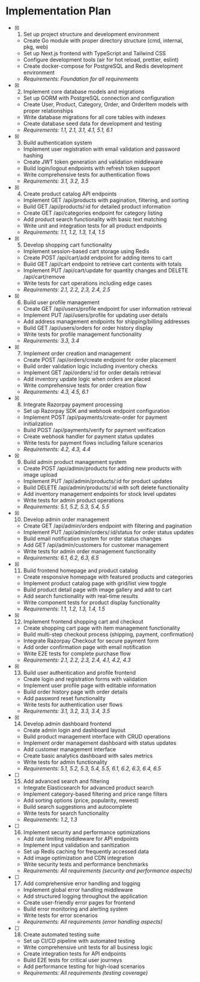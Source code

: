 # Implementation Plan

- [x] 1. Set up project structure and development environment
  - Create Go module with proper directory structure (cmd, internal, pkg, web)
  - Set up Next.js frontend with TypeScript and Tailwind CSS
  - Configure development tools (air for hot reload, prettier, eslint)
  - Create docker-compose for PostgreSQL and Redis development environment
  - _Requirements: Foundation for all requirements_

- [x] 2. Implement core database models and migrations
  - Set up GORM with PostgreSQL connection and configuration
  - Create User, Product, Category, Order, and OrderItem models with proper relationships
  - Write database migrations for all core tables with indexes
  - Create database seed data for development and testing
  - _Requirements: 1.1, 2.1, 3.1, 4.1, 5.1, 6.1_

- [x] 3. Build authentication system
  - Implement user registration with email validation and password hashing
  - Create JWT token generation and validation middleware
  - Build login/logout endpoints with refresh token support
  - Write comprehensive tests for authentication flows
  - _Requirements: 3.1, 3.2, 3.5_

- [x] 4. Create product catalog API endpoints
  - Implement GET /api/products with pagination, filtering, and sorting
  - Build GET /api/products/:id for detailed product information
  - Create GET /api/categories endpoint for category listing
  - Add product search functionality with basic text matching
  - Write unit and integration tests for all product endpoints
  - _Requirements: 1.1, 1.2, 1.3, 1.4, 1.5_

- [x] 5. Develop shopping cart functionality
  - Implement session-based cart storage using Redis
  - Create POST /api/cart/add endpoint for adding items to cart
  - Build GET /api/cart endpoint to retrieve cart contents with totals
  - Implement PUT /api/cart/update for quantity changes and DELETE /api/cart/remove
  - Write tests for cart operations including edge cases
  - _Requirements: 2.1, 2.2, 2.3, 2.4, 2.5_

- [x] 6. Build user profile management
  - Create GET /api/users/profile endpoint for user information retrieval
  - Implement PUT /api/users/profile for updating user details
  - Add address management endpoints for shipping/billing addresses
  - Build GET /api/users/orders for order history display
  - Write tests for profile management functionality
  - _Requirements: 3.3, 3.4_

- [x] 7. Implement order creation and management
  - Create POST /api/orders/create endpoint for order placement
  - Build order validation logic including inventory checks
  - Implement GET /api/orders/:id for order details retrieval
  - Add inventory update logic when orders are placed
  - Write comprehensive tests for order creation flow
  - _Requirements: 4.3, 4.5, 6.1_

- [x] 8. Integrate Razorpay payment processing
  - Set up Razorpay SDK and webhook endpoint configuration
  - Implement POST /api/payments/create-order for payment initialization
  - Build POST /api/payments/verify for payment verification
  - Create webhook handler for payment status updates
  - Write tests for payment flows including failure scenarios
  - _Requirements: 4.2, 4.3, 4.4_

- [x] 9. Build admin product management system
  - Create POST /api/admin/products for adding new products with image upload
  - Implement PUT /api/admin/products/:id for product updates
  - Build DELETE /api/admin/products/:id with soft delete functionality
  - Add inventory management endpoints for stock level updates
  - Write tests for admin product operations
  - _Requirements: 5.1, 5.2, 5.3, 5.4, 5.5_

- [x] 10. Develop admin order management
  - Create GET /api/admin/orders endpoint with filtering and pagination
  - Implement PUT /api/admin/orders/:id/status for order status updates
  - Build email notification system for order status changes
  - Add GET /api/admin/customers for customer management
  - Write tests for admin order management functionality
  - _Requirements: 6.1, 6.2, 6.3, 6.5_

- [x] 11. Build frontend homepage and product catalog
  - Create responsive homepage with featured products and categories
  - Implement product catalog page with grid/list view toggle
  - Build product detail page with image gallery and add to cart
  - Add search functionality with real-time results
  - Write component tests for product display functionality
  - _Requirements: 1.1, 1.2, 1.3, 1.4, 1.5_

- [x] 12. Implement frontend shopping cart and checkout
  - Create shopping cart page with item management functionality
  - Build multi-step checkout process (shipping, payment, confirmation)
  - Integrate Razorpay Checkout for secure payment form
  - Add order confirmation page with email notification
  - Write E2E tests for complete purchase flow
  - _Requirements: 2.1, 2.2, 2.3, 2.4, 4.1, 4.2, 4.3_

- [x] 13. Build user authentication and profile frontend
  - Create login and registration forms with validation
  - Implement user profile page with editable information
  - Build order history page with order details
  - Add password reset functionality
  - Write tests for authentication user flows
  - _Requirements: 3.1, 3.2, 3.3, 3.4, 3.5_

- [x] 14. Develop admin dashboard frontend
  - Create admin login and dashboard layout
  - Build product management interface with CRUD operations
  - Implement order management dashboard with status updates
  - Add customer management interface
  - Create basic analytics dashboard with sales metrics
  - Write tests for admin functionality
  - _Requirements: 5.1, 5.2, 5.3, 5.4, 5.5, 6.1, 6.2, 6.3, 6.4, 6.5_

- [ ] 15. Add advanced search and filtering
  - Integrate Elasticsearch for advanced product search
  - Implement category-based filtering and price range filters
  - Add sorting options (price, popularity, newest)
  - Build search suggestions and autocomplete
  - Write tests for search functionality
  - _Requirements: 1.2, 1.3_

- [ ] 16. Implement security and performance optimizations
  - Add rate limiting middleware for API endpoints
  - Implement input validation and sanitization
  - Set up Redis caching for frequently accessed data
  - Add image optimization and CDN integration
  - Write security tests and performance benchmarks
  - _Requirements: All requirements (security and performance aspects)_

- [ ] 17. Add comprehensive error handling and logging
  - Implement global error handling middleware
  - Add structured logging throughout the application
  - Create user-friendly error pages for frontend
  - Build error monitoring and alerting system
  - Write tests for error scenarios
  - _Requirements: All requirements (error handling aspects)_

- [ ] 18. Create automated testing suite
  - Set up CI/CD pipeline with automated testing
  - Write comprehensive unit tests for all business logic
  - Create integration tests for API endpoints
  - Build E2E tests for critical user journeys
  - Add performance testing for high-load scenarios
  - _Requirements: All requirements (testing coverage)_